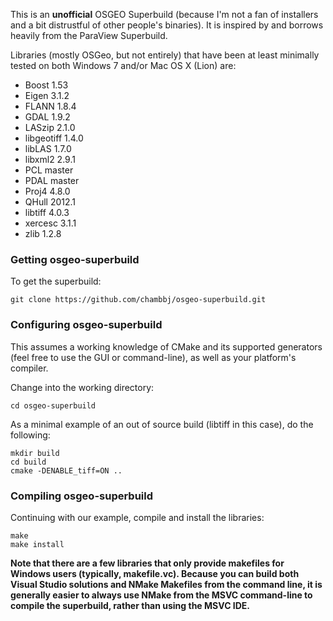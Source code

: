 This is an __unofficial__ OSGEO Superbuild (because I'm not a fan of installers and a bit distrustful of other people's binaries). It is inspired by and borrows heavily from the ParaView Superbuild.

Libraries (mostly OSGeo, but not entirely) that have been at least minimally tested on both Windows 7 and/or Mac OS X (Lion) are:

* Boost 1.53
* Eigen 3.1.2
* FLANN 1.8.4
* GDAL 1.9.2
* LASzip 2.1.0
* libgeotiff 1.4.0
* libLAS 1.7.0
* libxml2 2.9.1
* PCL master
* PDAL master
* Proj4 4.8.0
* QHull 2012.1
* libtiff 4.0.3
* xercesc 3.1.1
* zlib 1.2.8

### Getting osgeo-superbuild

To get the superbuild:

```
git clone https://github.com/chambbj/osgeo-superbuild.git
```

### Configuring osgeo-superbuild

This assumes a working knowledge of CMake and its supported generators (feel free to use the GUI or command-line), as well as your platform's compiler.

Change into the working directory:

```
cd osgeo-superbuild
```

As a minimal example of an out of source build (libtiff in this case), do the following:

```
mkdir build
cd build
cmake -DENABLE_tiff=ON ..
```

### Compiling osgeo-superbuild

Continuing with our example, compile and install the libraries:

```
make
make install
```

__Note that there are a few libraries that only provide makefiles for Windows users (typically, makefile.vc). Because you can build both Visual Studio solutions and NMake Makefiles from the command line, it is generally easier to always use NMake from the MSVC command-line to compile the superbuild, rather than using the MSVC IDE.__

